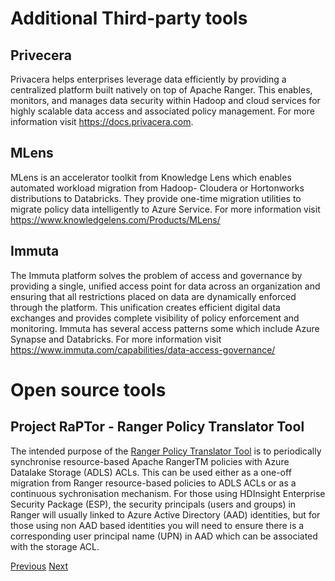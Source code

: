 # Additional Third-party tools

## Privecera

Privacera helps enterprises leverage data efficiently by providing a centralized platform built natively on top of Apache Ranger. This enables, monitors, and manages data security within Hadoop and cloud services for highly scalable data access and associated policy management.
For more information visit <https://docs.privacera.com>.

## MLens

MLens is an accelerator toolkit from Knowledge Lens which enables automated workload migration from Hadoop- Cloudera or Hortonworks distributions to Databricks. They provide one-time migration utilities to migrate policy data intelligently to Azure Service.
For more information visit <https://www.knowledgelens.com/Products/MLens/>

## Immuta

The Immuta platform solves the problem of access and governance by providing a single, unified access point for data across an organization and ensuring that all restrictions placed on data are dynamically enforced through the platform. This unification creates efficient digital data exchanges and provides complete visibility of policy enforcement and monitoring. Immuta has several access patterns some which include Azure Synapse and Databricks.
For more information visit <https://www.immuta.com/capabilities/data-access-governance/>

# Open source tools

## Project RaPTor - Ranger Policy Translator Tool

The intended purpose of the [Ranger Policy Translator Tool](https://github.com/hurtn/ranger-migration) is to periodically synchronise resource-based Apache RangerTM policies with Azure Datalake Storage (ADLS) ACLs. This can be used either as a one-off migration from Ranger resource-based policies to ADLS ACLs or as a continuous sychronisation mechanism. 
For those using HDInsight Enterprise Security Package (ESP), the security principals (users and groups) in Ranger will usually linked to Azure Active Directory (AAD) identities, but for those using non AAD based identities you will need to ensure there is a corresponding user principal name (UPN) in AAD which can be associated with the storage ACL.

[Previous](considerations.md)   [Next](migration-approach.md)

